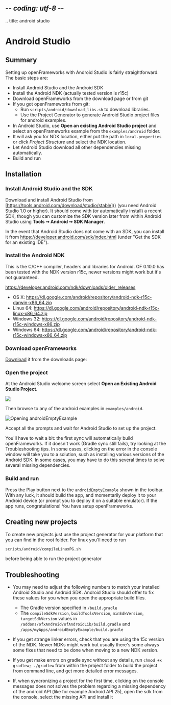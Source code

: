 ## -*- coding: utf-8 -*-
.. title: android studio

Android Studio
==============

Summary
-------

Setting up openFrameworks with Android Studio is fairly straightforward. The basic steps are:

- Install Android Studio and the Android SDK
- Install the Android NDK (actually tested version is r15c)
- Download openFrameworks from the download page or from git
- If you got openFrameworks from git: 
	- Run `scripts/android/download_libs.sh` to download libraries.
	- Use the Project Generator to generate Android Studio project files for android examples.
- In Android Studio, use **Open an existing Android Studio project** and select an openFrameworks example from the `examples/android` folder.
- It will ask you for NDK location, either put the path in `local.properties` or click *Project Structure* and select the NDK location.
- Let Android Studio download all other dependencies missing automatically.
- Build and run

Installation
------------

<h3>Install Android Studio and the SDK</h3>

Download and install Android Studio from [https://tools.android.com/download/studio/stable]() (you need Android Studio 1.0 or higher). It should come with (or automatically install) a recent SDK, though you can customize the SDK version later from within Android Studio using **Tools ➞ Android ➞ SDK Manager**.

In the event that Android Studio does not come with an SDK, you can install it from <https://developer.android.com/sdk/index.html> (under "Get the SDK for an existing IDE").

<h3>Install the Android NDK</h3>

This is the C/C++ compiler, headers and libraries for Android. OF 0.10.0 has been tested with the NDK version r15c, newer versions might work but it's not guaranteed.

<https://developer.android.com/ndk/downloads/older_releases>

- OS X: <https://dl.google.com/android/repository/android-ndk-r15c-darwin-x86_64.zip>
- Linux 64: <https://dl.google.com/android/repository/android-ndk-r15c-linux-x86_64.zip>
- Windows 32: <https://dl.google.com/android/repository/android-ndk-r15c-windows-x86.zip>
- Windows 64: <https://dl.google.com/android/repository/android-ndk-r15c-windows-x86_64.zip>

<h3>Download openFrameworks</h3>

[Download](/download) it from the downloads page:


<h3>Open the project</h3>

At the Android Studio welcome screen select **Open an Existing Android Studio Project**.

![](open-existing-project.png)

Then browse to any of the android examples in `examples/android`.

![Opening androidEmptyExample](androidEmptyExample.png)

Accept all the prompts and wait for Android Studio to set up the project.

You'll have to wait a bit: the first sync will automatically build openFrameworks. If it doesn't work (Gradle sync still fails), try looking at the Troubleshooting tips.  In some cases, clicking on the error in the console window will take you to a solution, such as installing various versions of the Android SDK.  In some cases, you may have to do this several times to solve several missing dependencies.

<h3>Build and run</h3>

Press the Play button next to the `androidEmptyExample` shown in the toolbar. With any luck, it should build the app, and momentarily deploy it to your Android device (or prompt you to deploy it on a suitable emulator). If the app runs, congratulations! You have setup openFrameworks.

Creating new projects
--------------------

To create new projects just use the project generator for your platform that you can find in the root folder. For linux you'll need to run

```sh
scripts/android/compileLinuxPG.sh
```

before being able to run the project generator

Troubleshooting
--------------

- You may need to adjust the following numbers to match your installed Android Studio and Android SDK. Android Studio should offer to fix these values for you when you open the appropriate build files.

    - The Gradle version specified in `/build.gradle`
    - The `compileSdkVersion`, `buildToolsVersion`, `minSdkVersion`, `targetSdkVersion` values
        in `/addons/ofxAndroid/ofAndroidLib/build.gradle` and `/apps/myApps/androidEmptyExample/build.gradle`

- If you get strange linker errors, check that you are using the 15c version of the NDK. Newer NDKs might work but usually there's some always some fixes that need to be done when moving to a new NDK version.

- If you get make errors on gradle sync without any details, run `chmod +x gradlew; ./gradlew` from within the project folder to build the project from command line, and get more detailed error messages.

- If, when syncronizing a project for the first time, clicking on the console messages does not solves the problem regarding a missing dependency of the android API (like for example Android API 25), open the sdk from the console, select the missing API and install it
